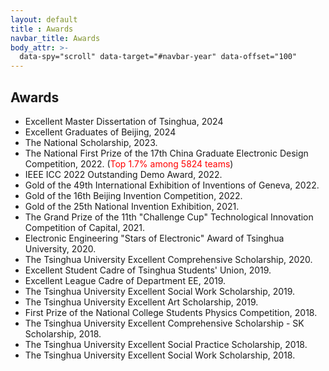 ```yaml
---
layout: default
title : Awards
navbar_title: Awards
body_attr: >-
  data-spy="scroll" data-target="#navbar-year" data-offset="100"
---
```


## Awards

* Excellent Master Dissertation of Tsinghua, 2024
* Excellent Graduates of Beijing, 2024
* The National Scholarship, 2023. 
* The National First Prize of the 17th China Graduate Electronic Design Competition, 2022. (<font color=red>Top 1.7% among 5824 teams</font>)
* IEEE ICC 2022 Outstanding Demo Award, 2022.
* Gold of the 49th International Exhibition of Inventions of Geneva, 2022.
* Gold of the 16th Beijing Invention Competition, 2022.
* Gold of the 25th National Invention Exhibition, 2021.
* The Grand Prize of the 11th "Challenge Cup" Technological Innovation Competition of Capital, 2021.
* Electronic Engineering "Stars of Electronic" Award of Tsinghua University, 2020. 
* The Tsinghua University Excellent Comprehensive Scholarship, 2020.
* Excellent Student Cadre of Tsinghua Students' Union, 2019.
* Excellent League Cadre of Department EE, 2019.
* The Tsinghua University Excellent Social Work Scholarship, 2019.
* The Tsinghua University Excellent Art Scholarship, 2019.
* First Prize of the National College Students Physics Competition, 2018.
* The Tsinghua University Excellent Comprehensive Scholarship - SK Scholarship, 2018.
* The Tsinghua University Excellent Social Practice Scholarship, 2018.
* The Tsinghua University Excellent Social Work Scholarship, 2018.